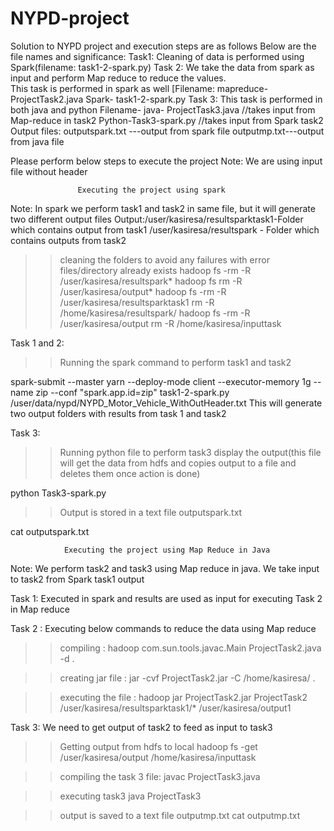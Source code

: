 # NYPD-project

Solution to NYPD project and execution steps are as follows
Below are the file names and significance:
 Task1: Cleaning of data is performed using Spark(filename: task1-2-spark.py)
 Task 2: We take the data from spark as input and perform Map reduce to reduce the values.     
 This task is performed in spark as well
  [Filename: mapreduce- ProjectTask2.java
                   Spark- task1-2-spark.py
 Task 3: This task is performed in both java and python
 Filename- java- ProjectTask3.java   //takes input from Map-reduce in task2
                 Python-Task3-spark.py    //takes input from Spark task2
 Output files: outputspark.txt ---output from spark file
                    outputmp.txt---output from java file

Please perform below steps to execute the project
Note: We are using input file without header                
                
                   Executing the project using spark

Note: In spark we perform task1 and task2 in same file, but it will generate two different output files 
Output:/user/kasiresa/resultsparktask1-Folder which contains output from task1
           /user/kasiresa/resultspark  - Folder which contains outputs from task2
>>cleaning the folders to avoid any failures with error files/directory already exists
hadoop fs -rm -R /user/kasiresa/resultspark*
hadoop fs rm -R /user/kasiresa/output*
hadoop fs -rm -R /user/kasiresa/resultsparktask1
rm -R /home/kasiresa/resultspark/
hadoop fs -rm -R  /user/kasiresa/output
rm -R /home/kasiresa/inputtask

Task 1 and 2:
>> Running the spark command to perform task1 and task2

spark-submit --master yarn --deploy-mode client --executor-memory 1g --name zip --conf "spark.app.id=zip" task1-2-spark.py /user/data/nypd/NYPD_Motor_Vehicle_WithOutHeader.txt
This will generate two output folders with results from task 1 and task2



Task 3:
>> Running python file to perform task3 display the output(this file will get the data from hdfs and copies output to a file and deletes them once action is done)

python Task3-spark.py 

>>Output is stored in a text file outputspark.txt

cat outputspark.txt
    


                Executing the project using Map Reduce in Java


Note: We perform task2 and task3 using Map reduce in java. We take input to task2 from Spark task1 output

Task 1: Executed in spark and results are used as input for executing Task 2 in Map reduce

Task 2 : Executing below commands to reduce the data using Map reduce
>>compiling : hadoop com.sun.tools.javac.Main ProjectTask2.java -d .

>> creating jar file : jar -cvf ProjectTask2.jar -C /home/kasiresa/ .


>> executing the file :
hadoop jar ProjectTask2.jar ProjectTask2 /user/kasiresa/resultsparktask1/* /user/kasiresa/output1
 
Task 3: We need to get output of task2 to feed as input to task3
>>Getting output from hdfs to local
hadoop fs -get /user/kasiresa/output /home/kasiresa/inputtask

>>compiling the task 3 file:
javac ProjectTask3.java

>>executing task3
java ProjectTask3

>>output is saved to a text file outputmp.txt
cat outputmp.txt


 
